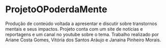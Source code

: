 # ProjetoOPoderdaMente
Produção de conteúdo voltada a apresentar e discutir sobre transtornos mentais e seus impactos. Projeto conta com um site de notícias e reportagens e um canal no youtube sobre o tema. Trabalho realizado por Ariane Costa Gomes, Vitória dos Santos Aráujo e Janaina Pinheiro Morais. 
